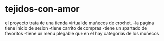 # tejidos-con-amor
el proyecto trata de una tienda virtual de muñecos de crochet.
-la pagina tiene inicio de sesion
-tiene carrito de compras
-tiene un apartado de favoritos
-tiene un menu plegable que en el hay categorias de los muñecos
